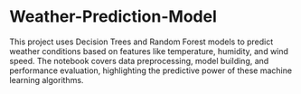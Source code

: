 # Weather-Prediction-Model
This project uses Decision Trees and Random Forest models to predict weather conditions based on features like temperature, humidity, and wind speed. The notebook covers data preprocessing, model building, and performance evaluation, highlighting the predictive power of these machine learning algorithms.
